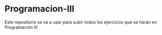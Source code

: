 # Programacion-III
Este repositorio se va a usar para subir todos los ejercicios que se harán en Programación III
